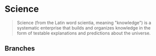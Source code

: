 # Science

> Science (from the Latin word scientia, meaning "knowledge") is a systematic enterprise that builds and organizes knowledge in the form of testable explanations and predictions about the universe.

## Branches

